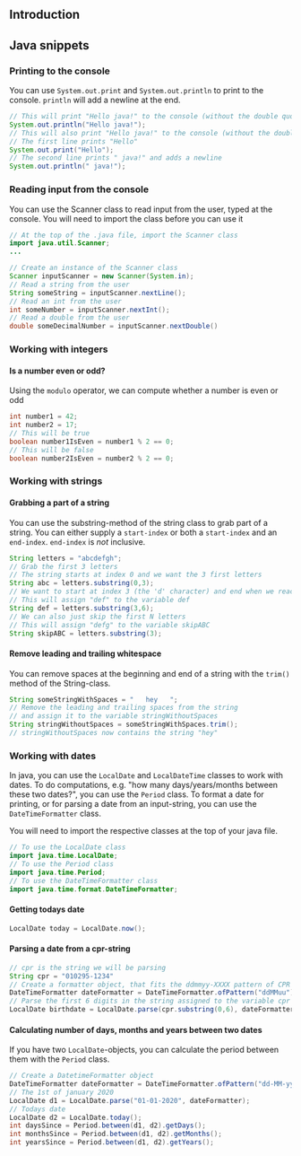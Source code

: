 ## Introduction

## Java snippets


### Printing to the console
You can use `System.out.print` and `System.out.println` to print to the console. `println` will add a newline at the end.
```java
// This will print "Hello java!" to the console (without the double quotes), and add a newline.
System.out.println("Hello java!");
// This will also print "Hello java!" to the console (without the double quotes), and add a newline.
// The first line prints "Hello"
System.out.print("Hello");
// The second line prints " java!" and adds a newline
System.out.println(" java!");
```

### Reading input from the console
You can use the Scanner class to read input from the user, typed at the console.
You will need to import the class before you can use it
```java
// At the top of the .java file, import the Scanner class
import java.util.Scanner;
...

// Create an instance of the Scanner class
Scanner inputScanner = new Scanner(System.in);
// Read a string from the user
String someString = inputScanner.nextLine();
// Read an int from the user
int someNumber = inputScanner.nextInt();
// Read a double from the user
double someDecimalNumber = inputScanner.nextDouble()
```

### Working with integers
#### Is a number even or odd?
Using the `modulo` operator, we can compute whether a number is even or odd

``` java
int number1 = 42;
int number2 = 17;
// This will be true
boolean number1IsEven = number1 % 2 == 0;
// This will be false
boolean number2IsEven = number2 % 2 == 0;
```

### Working with strings
#### Grabbing a part of a string
You can use the substring-method of the string class to grab part of a string.
You can either supply a `start-index` or both a `start-index` and an `end-index`.
`end-index` is *not* inclusive.
``` java
String letters = "abcdefgh";
// Grab the first 3 letters
// The string starts at index 0 and we want the 3 first letters
String abc = letters.substring(0,3);
// We want to start at index 3 (the 'd' character) and end when we reach index 6 (the 'g' character)
// This will assign "def" to the variable def
String def = letters.substring(3,6);
// We can also just skip the first N letters
// This will assign "defg" to the variable skipABC
String skipABC = letters.substring(3);
```

#### Remove leading and trailing whitespace
You can remove spaces at the beginning and end of a string with the `trim()` method of the String-class.
``` java
String someStringWithSpaces = "   hey   ";
// Remove the leading and trailing spaces from the string
// and assign it to the variable stringWithoutSpaces
String stringWithoutSpaces = someStringWithSpaces.trim();
// stringWithoutSpaces now contains the string "hey"
```



### Working with dates

In java, you can use the `LocalDate` and `LocalDateTime` classes to work with dates.
To do computations, e.g. "how many days/years/months between these two dates?", you can use the `Period` class.
To format a date for printing, or for parsing a date from an input-string, you can use the `DateTimeFormatter` class.

You will need to import the respective classes at the top of your java file.

``` java
// To use the LocalDate class
import java.time.LocalDate;
// To use the Period class
import java.time.Period;
// To use the DateTimeFormatter class
import java.time.format.DateTimeFormatter;
```

#### Getting todays date
``` java
LocalDate today = LocalDate.now();
```
#### Parsing a date from a cpr-string
``` java
// cpr is the string we will be parsing
String cpr = "010295-1234"
// Create a formatter object, that fits the ddmmyy-XXXX pattern of CPR
DateTimeFormatter dateFormatter = DateTimeFormatter.ofPattern("ddMMuu");
// Parse the first 6 digits in the string assigned to the variable cpr
LocalDate birthdate = LocalDate.parse(cpr.substring(0,6), dateFormatter);
```


#### Calculating number of days, months and years between two dates
If you have two `LocalDate`-objects, you can calculate the period between them with the `Period` class.

``` java
// Create a DatetimeFormatter object
DateTimeFormatter dateFormatter = DateTimeFormatter.ofPattern("dd-MM-yyyy");
// The 1st of january 2020
LocalDate d1 = LocalDate.parse("01-01-2020", dateFormatter);
// Todays date
LocalDate d2 = LocalDate.today();
int daysSince = Period.between(d1, d2).getDays();
int monthsSince = Period.between(d1, d2).getMonths();
int yearsSince = Period.between(d1, d2).getYears();
```
